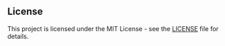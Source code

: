 ## License
This project is licensed under the MIT License - see the [LICENSE](./LICENSE) file for details.